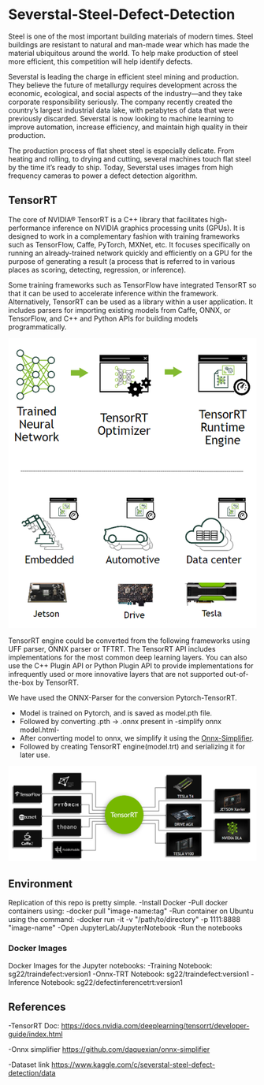 # Severstal-Steel-Defect-Detection

Steel is one of the most important building materials of modern times. Steel buildings are resistant to natural and man-made wear which has made the material ubiquitous around the world. To help make production of steel more efficient, this competition will help identify defects.

Severstal is leading the charge in efficient steel mining and production. They believe the future of metallurgy requires development across the economic, ecological, and social aspects of the industry—and they take corporate responsibility seriously. The company recently created the country’s largest industrial data lake, with petabytes of data that were previously discarded. Severstal is now looking to machine learning to improve automation, increase efficiency, and maintain high quality in their production.

The production process of flat sheet steel is especially delicate. From heating and rolling, to drying and cutting, several machines touch flat steel by the time it’s ready to ship. Today, Severstal uses images from high frequency cameras to power a defect detection algorithm.

## TensorRT

The core of NVIDIA® TensorRT is a C++ library that facilitates high-performance inference on NVIDIA graphics processing units (GPUs). It is designed to work in a complementary fashion with training frameworks such as TensorFlow, Caffe, PyTorch, MXNet, etc. It focuses specifically on running an already-trained network quickly and efficiently on a GPU for the purpose of generating a result (a process that is referred to in various places as scoring, detecting, regression, or inference).

Some training frameworks such as TensorFlow have integrated TensorRT so that it can be used to accelerate inference within the framework. Alternatively, TensorRT can be used as a library within a user application. It includes parsers for importing existing models from Caffe, ONNX, or TensorFlow, and C++ and Python APIs for building models programmatically.

<p align="center">
<img src = "https://github.com/SarthakGarg13/Severstal-Steel-Defect-Detection/blob/master/images/tensorrt.png">
</p>


TensorRT engine could be converted from the following frameworks using UFF parser, ONNX parser or TFTRT. The TensorRT API includes implementations for the most common deep learning layers. You can also use the C++ Plugin API or Python Plugin API to provide implementations for infrequently used or more innovative layers that are not supported out-of-the-box by TensorRT.

We have used the ONNX-Parser for the conversion Pytorch-TensorRT.
- Model is trained on Pytorch, and is saved as model.pth file. 
- Followed by converting .pth -> .onnx present in -simplify onnx model.html- 
- After converting model to onnx, we simplify it using the [Onnx-Simplifier](https://github.com/daquexian/onnx-simplifier).
- Followed by creating TensorRT engine(model.trt) and serializing it for later use.



<p align="center">
<img src = "https://github.com/SarthakGarg13/Severstal-Steel-Defect-Detection/blob/master/images/onnx-tensorrt.png">
</p>



## Environment

Replication of this repo is pretty simple.
-Install Docker
-Pull docker containers using:
  -docker pull "image-name:tag"
-Run container on Ubuntu using the command:
  -docker run -it -v "/path/to/directory" -p 1111:8888 "image-name"
-Open JupyterLab/JupyterNotebook
-Run the notebooks

### Docker Images

Docker Images for the Jupyter notebooks:
-Training Notebook: sg22/traindefect:version1
-Onnx-TRT Notebook: sg22/traindefect:version1
-Inference Notebook: sg22/defectinferencetrt:version1

## References

-TensorRT Doc: https://docs.nvidia.com/deeplearning/tensorrt/developer-guide/index.html

-Onnx simplifier https://github.com/daquexian/onnx-simplifier

-Dataset link https://www.kaggle.com/c/severstal-steel-defect-detection/data
